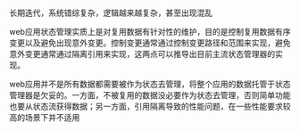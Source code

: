 
# 

长期迭代，系统错综复杂，逻辑越来越复杂，甚至出现混乱

web应用状态管理实质上是对复用数据有针对性的维护，目的是控制复用数据有序变更以及避免出现意外变更。控制变更通常通过控制变更路径和范围来实现，避免意外变更通常通过隔离引用来实现，这两点可以推导出目前主流状态管理器的实现。

web应用并不是所有数据都需要被作为状态去管理，将整个应用的数据托管于状态管理器是欠妥的。一方面，不被复用的数据没必要作为状态去管理，否则简单功能也要从状态流获得数据；另一方面，引用隔离导致的性能问题，在一些性能要求较高的场景下并不适用


